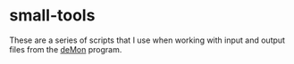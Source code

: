 # small-tools

These are a series of scripts that I use when working with input and output
files from the [deMon](http://www.demon-software.com/public_html/index.html)
program.
